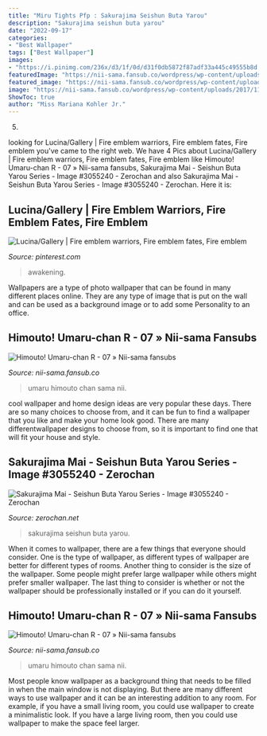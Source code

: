 ```yaml
---
title: "Miru Tights Pfp : Sakurajima Seishun Buta Yarou"
description: "Sakurajima seishun buta yarou"
date: "2022-09-17"
categories:
- "Best Wallpaper"
tags: ["Best Wallpaper"]
images:
- "https://i.pinimg.com/236x/d3/1f/0d/d31f0db5872f87adf33a445c49555b8d.jpg?nii=t"
featuredImage: "https://nii-sama.fansub.co/wordpress/wp-content/uploads/2017/11/Nii-sama-Himouto-Umaru-chan-R-07-1080p31C37C84-00_13_45.824-300x169.jpg"
featured_image: "https://nii-sama.fansub.co/wordpress/wp-content/uploads/2017/11/Nii-sama-Himouto-Umaru-chan-R-07-1080p31C37C84-00_13_45.824-300x169.jpg"
image: "https://nii-sama.fansub.co/wordpress/wp-content/uploads/2017/11/Nii-sama-Himouto-Umaru-chan-R-07-1080p31C37C84-00_13_45.824-300x169.jpg"
ShowToc: true
author: "Miss Mariana Kohler Jr."
---
```



5.

	

		
looking for Lucina/Gallery | Fire emblem warriors, Fire emblem fates, Fire emblem you've came to the right web. We have 4 Pics about Lucina/Gallery | Fire emblem warriors, Fire emblem fates, Fire emblem like Himouto! Umaru-chan R - 07 » Nii-sama fansubs, Sakurajima Mai - Seishun Buta Yarou Series - Image #3055240 - Zerochan and also Sakurajima Mai - Seishun Buta Yarou Series - Image #3055240 - Zerochan. Here it is:
		
    
## Lucina/Gallery | Fire Emblem Warriors, Fire Emblem Fates, Fire Emblem

<img loading=lazy src="https://i.pinimg.com/236x/d3/1f/0d/d31f0db5872f87adf33a445c49555b8d.jpg?nii=t" onerror="this.onerror=null;this.src='https://tse3.mm.bing.net/th?id=OIP.wbPfVqcfNVZeqpRKUxyVegAAAA&amp;pid=15.1';" alt="Lucina/Gallery | Fire emblem warriors, Fire emblem fates, Fire emblem">

_Source: pinterest.com_

>awakening. 

	



Wallpapers are a type of photo wallpaper that can be found in many different places online. They are any type of image that is put on the wall and can be used as a background image or to add some Personality to an office.

    
## Himouto! Umaru-chan R - 07 » Nii-sama Fansubs

<img loading=lazy src="https://nii-sama.fansub.co/wordpress/wp-content/uploads/2017/11/Nii-sama-Himouto-Umaru-chan-R-07-1080p31C37C84-00_13_45.824-300x169.jpg" onerror="this.onerror=null;this.src='https://tse4.mm.bing.net/th?id=OIP.8RxBhAg-5AdsSPl_G8g03QAAAA&amp;pid=15.1';" alt="Himouto! Umaru-chan R - 07 » Nii-sama fansubs">

_Source: nii-sama.fansub.co_

>umaru himouto chan sama nii. 

	

cool wallpaper and home design ideas are very popular these days. There are so many choices to choose from, and it can be fun to find a wallpaper that you like and make your home look good. There are many differentwallpaper designs to choose from, so it is important to find one that will fit your house and style.

    
## Sakurajima Mai - Seishun Buta Yarou Series - Image #3055240 - Zerochan

<img loading=lazy src="https://s1.zerochan.net/Sakurajima.Mai.600.3055240.jpg" onerror="this.onerror=null;this.src='https://tse1.mm.bing.net/th?id=OIP.pKKetBrVh2xVftxR2G9jFgAAAA&amp;pid=15.1';" alt="Sakurajima Mai - Seishun Buta Yarou Series - Image #3055240 - Zerochan">

_Source: zerochan.net_

>sakurajima seishun buta yarou. 

	

When it comes to wallpaper, there are a few things that everyone should consider. One is the type of wallpaper, as different types of wallpaper are better for different types of rooms. Another thing to consider is the size of the wallpaper. Some people might prefer large wallpaper while others might prefer smaller wallpaper. The last thing to consider is whether or not the wallpaper should be professionally installed or if you can do it yourself.

    
## Himouto! Umaru-chan R - 07 » Nii-sama Fansubs

<img loading=lazy src="https://nii-sama.fansub.co/wordpress/wp-content/uploads/2017/11/Nii-sama-Himouto-Umaru-chan-R-07-1080p31C37C84-00_13_45.824.jpg" onerror="this.onerror=null;this.src='https://tse2.mm.bing.net/th?id=OIP.MiuBAjvzK0yMhMAfZw53DQHaEK&amp;pid=15.1';" alt="Himouto! Umaru-chan R - 07 » Nii-sama fansubs">

_Source: nii-sama.fansub.co_

>umaru himouto chan sama nii. 

	

Most people know wallpaper as a background thing that needs to be filled in when the main window is not displaying. But there are many different ways to use wallpaper and it can be an interesting addition to any room. For example, if you have a small living room, you could use wallpaper to create a minimalistic look. If you have a large living room, then you could use wallpaper to make the space feel larger.

